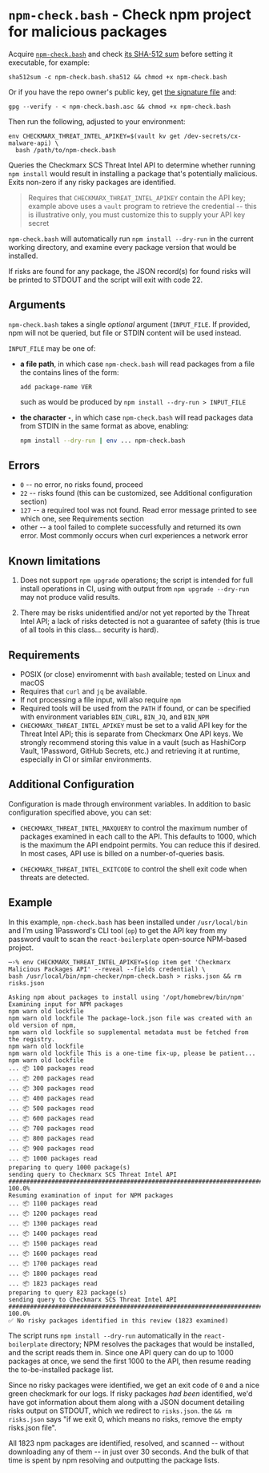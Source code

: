 # `npm-check.bash` - Check npm project for malicious packages

Acquire [`npm-check.bash`](npm-check.bash) and check [its SHA-512 sum](npm-check.bash.sha512) before setting it executable, for example:

```shell
sha512sum -c npm-check.bash.sha512 && chmod +x npm-check.bash
```

Or if you have the repo owner's public key, get [the signature file](npm-check.bash.asc) and:

```shell
gpg --verify - < npm-check.bash.asc && chmod +x npm-check.bash
```

Then run the following, adjusted to your environment:

```
env CHECKMARX_THREAT_INTEL_APIKEY=$(vault kv get /dev-secrets/cx-malware-api) \
  bash /path/to/npm-check.bash
```

Queries the Checkmarx SCS Threat Intel API to determine whether running `npm install` would result in installing a package that's potentially malicious. Exits non-zero if any risky packages are identified.

> Requires that `CHECKMARX_THREAT_INTEL_APIKEY` contain the API key; example above uses a `vault` program to retrieve the credential -- this is illustrative only, you must customize this to supply your API key secret

`npm-check.bash` will automatically run `npm install --dry-run` in the current working directory, and examine every package version that would be installed.

If risks are found for any package, the JSON record(s) for found risks will be printed to STDOUT and the script will exit with code 22.

## Arguments 

`npm-check.bash` takes a single *optional* argument (`INPUT_FILE`. If provided, npm will not be queried, but file or STDIN content will be used instead.

`INPUT_FILE` may be one of:

* **a file path**, in which case `npm-check.bash` will read packages from a file the contains lines of the form: 
  ```text
  add package-name VER
  ```
  such as would be produced by `npm install --dry-run > INPUT_FILE`

* **the character `-`**, in which case `npm-check.bash` will read packages data from STDIN in the same format as above, enabling:
  ```sh
  npm install --dry-run | env ... npm-check.bash
  ```

## Errors

* `0` -- no error, no risks found, proceed
* `22` -- risks found (this can be customized, see Additional configuration section)
* `127` -- a required tool was not found. Read error message printed to see which one, see Requirements section
* other -- a tool failed to complete successfully and returned its own error. Most commonly occurs when curl experiences a network error

## Known limitations

1. Does not support `npm upgrade` operations; the script is intended for full install operations in CI, using with output from `npm upgrade --dry-run` may not produce valid results.

2. There may be risks unidentified and/or not yet reported by the Threat Intel API; a lack of risks detected is not a guarantee of safety (this is true of all tools in this class... security is hard).

## Requirements

* POSIX (or close) enviromennt with `bash` available; tested on Linux and macOS
* Requires that `curl` and `jq` be available. 
* If not processing a file input, will also require `npm`
* Required tools will be used from the `PATH` if found, or can be specified with environment variables `BIN_CURL`, `BIN_JQ`, and `BIN_NPM`
* `CHECKMARX_THREAT_INTEL_APIKEY` must be set to a valid API key for the Threat Intel API; this is separate from Checkmarx One API keys. We strongly recommend storing this value in a vault (such as HashiCorp Vault, 1Password, GitHub Secrets, etc.) and retrieving it at runtime, especially in CI or similar environments.

## Additional Configuration

Configuration is made through environment variables. In addition to basic configuration specified above, you can set:

* `CHECKMARX_THREAT_INTEL_MAXQUERY` to control the maximum number of packages examined in each call to the API. This defaults to 1000, which is the maximum the API endpoint permits. You can reduce this if desired. In most cases, API use is billed on a number-of-queries basis.

* `CHECKMARX_THREAT_INTEL_EXITCODE` to control the shell exit code when threats are detected.

## Example

In this example, `npm-check.bash` has been installed under `/usr/local/bin` and I'm using 1Password's CLI tool (`op`) to get the API key from my password vault to scan the `react-boilerplate` open-source NPM-based project.

```text
⋯›% env CHECKMARX_THREAT_INTEL_APIKEY=$(op item get 'Checkmarx Malicious Packages API' --reveal --fields credential) \
bash /usr/local/bin/npm-checker/npm-check.bash > risks.json && rm risks.json

Asking npm about packages to install using '/opt/homebrew/bin/npm'
Examining input for NPM packages
npm warn old lockfile
npm warn old lockfile The package-lock.json file was created with an old version of npm,
npm warn old lockfile so supplemental metadata must be fetched from the registry.
npm warn old lockfile
npm warn old lockfile This is a one-time fix-up, please be patient...
npm warn old lockfile
... 📦 100 packages read
... 📦 200 packages read
... 📦 300 packages read
... 📦 400 packages read
... 📦 500 packages read
... 📦 600 packages read
... 📦 700 packages read
... 📦 800 packages read
... 📦 900 packages read
... 📦 1000 packages read
preparing to query 1000 package(s)
sending query to Checkmarx SCS Threat Intel API
######################################################################## 100.0%
Resuming examination of input for NPM packages
... 📦 1100 packages read
... 📦 1200 packages read
... 📦 1300 packages read
... 📦 1400 packages read
... 📦 1500 packages read
... 📦 1600 packages read
... 📦 1700 packages read
... 📦 1800 packages read
... 📦 1823 packages read
preparing to query 823 package(s)
sending query to Checkmarx SCS Threat Intel API
######################################################################## 100.0%
✅ No risky packages identified in this review (1823 examined)
```

The script runs `npm install --dry-run` automatically in the `react-boilerplate` directory; NPM resolves the packages that would be installed, and the script reads them in. Since one API query can do up to 1000 packages at once, we send the first 1000 to the API, then resume reading the to-be-installed package list.

Since no risky packages were identified, we get an exit code of `0` and a nice green checkmark for our logs. If risky packages *had been* identified, we'd have got information about them along with a JSON document detailing risks output on STDOUT, which we redirect to `risks.json`. the `&& rm risks.json` says "if we exit 0, which means no risks, remove the empty risks.json file".

All 1823 npm packages are identified, resolved, and scanned -- without downloading any of them -- in just over 30 seconds. And the bulk of that time is spent by npm resolving and outputting the package lists.